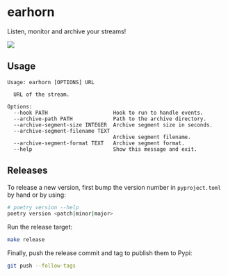 # earhorn

Listen, monitor and archive your streams!

[![](https://mermaid.ink/svg/eyJjb2RlIjoic3RhdGVEaWFncmFtLXYyXG4gICAgc3RhdGUgXCJTdGFydCBldmVudCBoYW5kbGVyXCIgYXMgc3RhcnRfaGFuZGxlclxuICAgIFsqXSAtLT4gc3RhcnRfaGFuZGxlclxuXG4gICAgc3RhdGUgXCJDaGVjayByZW1vdGUgc3RyZWFtXCIgYXMgY2hlY2tfc3RyZWFtXG4gICAgc3RhcnRfaGFuZGxlciAtLT4gY2hlY2tfc3RyZWFtXG5cbiAgICBzdGF0ZSBpZl9zdHJlYW1fb2sgPDxjaG9pY2U-PlxuICAgIHN0YXRlIHN0YXJ0IDw8Zm9yaz4-XG4gICAgY2hlY2tfc3RyZWFtIC0tPiBpZl9zdHJlYW1fb2s6IElzIHRoZSBzdHJlYW0gb2sgP1xuXG4gICAgaWZfc3RyZWFtX29rIC0tPiBzdGFydDogWWVzXG4gICAgc3RhdGUgXCJTdGFydCBsaXN0ZW5lclwiIGFzIHN0YXJ0X2xpc3RlbmVyXG4gICAgc3RhdGUgXCJTdGFydCByZWNvcmRlclwiIGFzIHN0YXJ0X3JlY29yZGVyXG4gICAgc3RhcnQgLS0-IHN0YXJ0X2xpc3RlbmVyXG4gICAgc3RhcnQgLS0-IHN0YXJ0X3JlY29yZGVyXG5cbiAgICBzdGF0ZSBcIlNlbmQgZXJyb3IgdG8gZXZlbnQgaGFuZGxlclwiIGFzIHNlbmRfZXJyb3JcbiAgICBzdGF0ZSBcIldhaXQgZm9yIDUgc2Vjb25kc1wiIGFzIHdhaXRfc3RyZWFtX29rXG4gICAgaWZfc3RyZWFtX29rIC0tPiBzZW5kX2Vycm9yOiBOb1xuICAgIHNlbmRfZXJyb3IgLS0-IHdhaXRfc3RyZWFtX29rXG4gICAgd2FpdF9zdHJlYW1fb2sgLS0-IGNoZWNrX3N0cmVhbVxuXG4gICAgc3RhdGUgXCJSdW4gKHVudGlsIGV4aXQgb3IgZXJyb3IgcmFpc2VkKVwiIGFzIHJ1bm5pbmdcbiAgICBzdGFydF9saXN0ZW5lciAtLT4gcnVubmluZ1xuICAgIHN0YXJ0X3JlY29yZGVyIC0tPiBydW5uaW5nXG5cbiAgICBydW5uaW5nIC0tPiBjaGVja19zdHJlYW06IEVycm9yIHJhaXNlZFxuXG4gICAgcnVubmluZyAtLT4gWypdIiwibWVybWFpZCI6eyJ0aGVtZSI6ImRlZmF1bHQifSwidXBkYXRlRWRpdG9yIjpmYWxzZSwiYXV0b1N5bmMiOnRydWUsInVwZGF0ZURpYWdyYW0iOmZhbHNlfQ)](https://mermaid.live/edit#eyJjb2RlIjoic3RhdGVEaWFncmFtLXYyXG4gICAgc3RhdGUgXCJTdGFydCBldmVudCBoYW5kbGVyXCIgYXMgc3RhcnRfaGFuZGxlclxuICAgIFsqXSAtLT4gc3RhcnRfaGFuZGxlclxuXG4gICAgc3RhdGUgXCJDaGVjayByZW1vdGUgc3RyZWFtXCIgYXMgY2hlY2tfc3RyZWFtXG4gICAgc3RhcnRfaGFuZGxlciAtLT4gY2hlY2tfc3RyZWFtXG5cbiAgICBzdGF0ZSBpZl9zdHJlYW1fb2sgPDxjaG9pY2U-PlxuICAgIHN0YXRlIHN0YXJ0IDw8Zm9yaz4-XG4gICAgY2hlY2tfc3RyZWFtIC0tPiBpZl9zdHJlYW1fb2s6IElzIHRoZSBzdHJlYW0gb2sgP1xuXG4gICAgaWZfc3RyZWFtX29rIC0tPiBzdGFydDogWWVzXG4gICAgc3RhdGUgXCJTdGFydCBsaXN0ZW5lclwiIGFzIHN0YXJ0X2xpc3RlbmVyXG4gICAgc3RhdGUgXCJTdGFydCByZWNvcmRlclwiIGFzIHN0YXJ0X3JlY29yZGVyXG4gICAgc3RhcnQgLS0-IHN0YXJ0X2xpc3RlbmVyXG4gICAgc3RhcnQgLS0-IHN0YXJ0X3JlY29yZGVyXG5cbiAgICBzdGF0ZSBcIlNlbmQgZXJyb3IgdG8gZXZlbnQgaGFuZGxlclwiIGFzIHNlbmRfZXJyb3JcbiAgICBzdGF0ZSBcIldhaXQgZm9yIDUgc2Vjb25kc1wiIGFzIHdhaXRfc3RyZWFtX29rXG4gICAgaWZfc3RyZWFtX29rIC0tPiBzZW5kX2Vycm9yOiBOb1xuICAgIHNlbmRfZXJyb3IgLS0-IHdhaXRfc3RyZWFtX29rXG4gICAgd2FpdF9zdHJlYW1fb2sgLS0-IGNoZWNrX3N0cmVhbVxuXG4gICAgc3RhdGUgXCJSdW4gKHVudGlsIGV4aXQgb3IgZXJyb3IgcmFpc2VkKVwiIGFzIHJ1bm5pbmdcbiAgICBzdGFydF9saXN0ZW5lciAtLT4gcnVubmluZ1xuICAgIHN0YXJ0X3JlY29yZGVyIC0tPiBydW5uaW5nXG5cbiAgICBydW5uaW5nIC0tPiBjaGVja19zdHJlYW06IEVycm9yIHJhaXNlZFxuXG4gICAgcnVubmluZyAtLT4gWypdIiwibWVybWFpZCI6IntcbiAgXCJ0aGVtZVwiOiBcImRlZmF1bHRcIlxufSIsInVwZGF0ZUVkaXRvciI6ZmFsc2UsImF1dG9TeW5jIjp0cnVlLCJ1cGRhdGVEaWFncmFtIjpmYWxzZX0)

## Usage

```
Usage: earhorn [OPTIONS] URL

  URL of the stream.

Options:
  --hook PATH                     Hook to run to handle events.
  --archive-path PATH             Path to the archive directory.
  --archive-segment-size INTEGER  Archive segment size in seconds.
  --archive-segment-filename TEXT
                                  Archive segment filename.
  --archive-segment-format TEXT   Archive segment format.
  --help                          Show this message and exit.

```

## Releases

To release a new version, first bump the version number in `pyproject.toml` by hand or by using:

```sh
# poetry version --help
poetry version <patch|minor|major>
```

Run the release target:

```sh
make release
```

Finally, push the release commit and tag to publish them to Pypi:

```sh
git push --follow-tags
```
